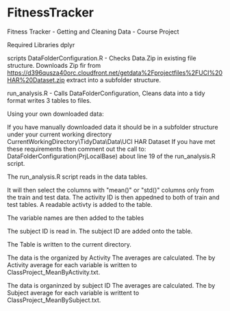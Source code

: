 # FitnessTracker
Fitness Tracker - Getting and Cleaning Data - Course Project

Required Libraries
dplyr

scripts
DataFolderConfiguration.R - Checks Data.Zip in existing file structure.  Downloads Zip fir from 
https://d396qusza40orc.cloudfront.net/getdata%2Fprojectfiles%2FUCI%20HAR%20Dataset.zip
extract into a subfolder structure.

run_analysis.R - Calls DataFolderConfiguration, Cleans data into a tidy format writes 3 tables to files.

Using your own downloaded data:

If you have manually downloaded data it should be in a subfolder structure under your current working directory
CurrentWorkingDirectory\TidyData\Data\UCI HAR Dataset
If you have met these requirements then comment out the call to:
DataFolderConfiguration(PrjLocalBase) 
about line 19 of the run_analysis.R script.

The run_analysis.R script reads in the data tables.

It will then select the columns with "mean()" or "std()" columns only from the train and test data.
The activity ID is then appedned to both of train and test tables.
A readable activty is added to the table.

The variable names are then added to the tables

The subject ID is read in.
The subject ID are added onto the table.

The Table is written to the current directory.

The data is the organized by Activity 
The averages are calculated.
The by Activity average for each variable is written to ClassProject_MeanByActivity.txt.

The data is organinzed by subject ID
The averages are calculated.
The by Subject average for each variable is writtent to ClassProject_MeanBySubject.txt.





